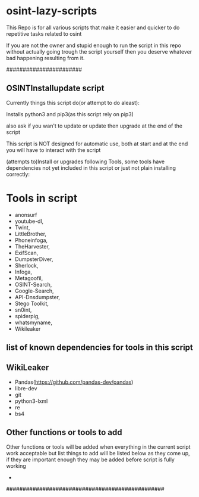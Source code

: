# osint-lazy-scripts
This Repo is for all various scripts that make it easier and quicker to do repetitive tasks related to osint

If you are not the owner and stupid enough to run the script in this repo without actually going trough the script yourself then you deserve whatever bad happening resulting from it.



#######################


## OSINTInstallupdate script

Currently things this script do(or attempt to do aleast):



Installs python3 and pip3(as this script rely on pip3)

also ask if you wan't to update or update then upgrade at the end of the script

This script is NOT designed for automatic use, both at start and at the end you will have to interact with the script



(attempts to)Install or upgrades following Tools, some tools have dependencies not yet included in this script or just not plain installing correctly:

# Tools in script
+ anonsurf
+ youtube-dl,
+ Twint,
+ LittleBrother,
+ Phoneinfoga,
+ TheHarvester,
+ ExifScan,
+ DumpsterDiver,
+ Sherlock,
+ Infoga,
+ Metagoofil,
+ OSINT-Search,
+ Google-Search,
+ API-Dnsdumpster,
+ Stego Toolkit,
+ sn0int,
+ spiderpig,
+ whatsmyname,
+ Wikileaker

## list of known dependencies for tools in this script

## WikiLeaker
+ Pandas(https://github.com/pandas-dev/pandas)
+ libre-dev
+ git
+ python3-lxml
+ re
+ bs4
 
## Other functions or tools to add

Other functions or tools will be added when everything in the current script work acceptable but list things to add will be listed below as they come up, if they are important enough they may be added before script is fully working


-

################################################
